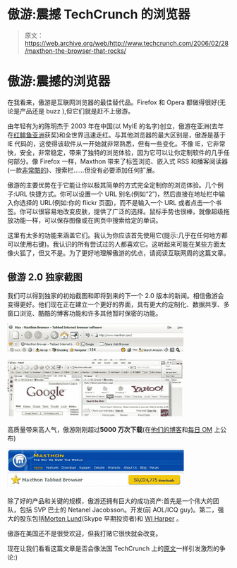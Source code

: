 # 傲游:震撼 TechCrunch 的浏览器

> 原文：<https://web.archive.org/web/http://www.techcrunch.com/2006/02/28/maxthon-the-browser-that-rocks/>

# 傲游:震撼的浏览器

在我看来，傲游是互联网浏览器的最佳替代品。Firefox 和 Opera 都做得很好(无论是产品还是 buzz ),但它们就是赶不上傲游。

由年轻有为的陈明杰于 2003 年在中国(以 MyIE 的名字)创立，傲游在亚洲(去年在[红鲱鱼亚洲](https://web.archive.org/web/20221002010337/http://www.redherring.com/rhasia100/Nomination.html)获奖)和全世界迅速走红。与其他浏览器的最大区别是，傲游是基于 IE 代码的，这使得该软件从一开始就非常熟悉，但有一些变化。不像 IE，它非常快，安全，非常稳定，带来了独特的浏览体验，因为它可以让你定制软件的几乎任何部分。像 Firefox 一样，Maxthon 带来了标签浏览、嵌入式 RSS 和播客阅读器(一款[非常酷的](https://web.archive.org/web/20221002010337/http://net.typepad.com/maxthon_blog/2006/02/i_love_the_podc.html))、搜索栏……但没有必要添加任何扩展。

傲游的主要优势在于它能让你以极其简单的方式完全定制你的浏览体验。几个例子:URL 快捷方式。你可以设置一个 URL 别名(例如“2”)，然后直接在地址栏中输入你选择的 URL(例如:你的 flickr 页面)，而不是输入一个 URL 或者点击一个书签。你可以很容易地改变皮肤，提供了广泛的选择。鼠标手势也很棒，就像超级拖放功能一样，可以保存图像或在网页中搜索给定的单词。

这里有太多的功能来涵盖它们。我认为你应该首先使用它(提示:几乎在任何地方都可以使用右键)。我认识的所有尝试过的人都喜欢它。这听起来可能在某些方面太像火狐了，但又不是。为了更好地理解傲游的优点，请阅读互联网周的这篇文章。

## 傲游 2.0 独家截图

我们可以得到独家的初始截图和即将到来的下一个 2.0 版本的新闻。相信傲游会变得更好。他们现在正在建立一个更好的界面，具有更大的定制化、数据共享、多窗口浏览、酷酷的博客功能和许多其他暂时保密的功能。

![Maxthon](img/e75b10e578bebdd8ff515de0a822b41d.png)

![Maxthon](img/0bafc9d4ad66da288ae01a370a43af2d.png)

高质量带来高人气，傲游刚刚超过**5000 万次下载**(在[他们的博客](https://web.archive.org/web/20221002010337/http://net.typepad.com/maxthon_blog/2006/02/maxthon_passes_.html)和[每日 OM](https://web.archive.org/web/20221002010337/http://daily.gigaom.com/2006/02/27/maxthon-browser-passed-50-million-downloads/) 上公布)

![Maxthon](img/841eeeecdbea291c27bd26a09fcb06eb.png)

除了好的产品和关键的规模，傲游还拥有巨大的成功资产:首先是一个伟大的团队，包括 SVP 巴士的 Netanel Jacobsson。开发(前 AOL/ICQ guy)。第二，强大的股东包括[Morten Lund](https://web.archive.org/web/20221002010337/http://mortenlund.blogspot.com/)(Skype 早期投资者)和 [WI Harper](https://web.archive.org/web/20221002010337/http://www.wiharper.com/) 。

傲游在美国还不是很受欢迎，但我打赌它很快就会改变。

现在让我们看看这篇文章是否会像法国 TechCrunch 上的[原文](https://web.archive.org/web/20221002010337/http://fr.beta.techcrunch.com/2006/02/27/maxthon-le-must-des-navigateurs/)一样引发激烈的争论:)